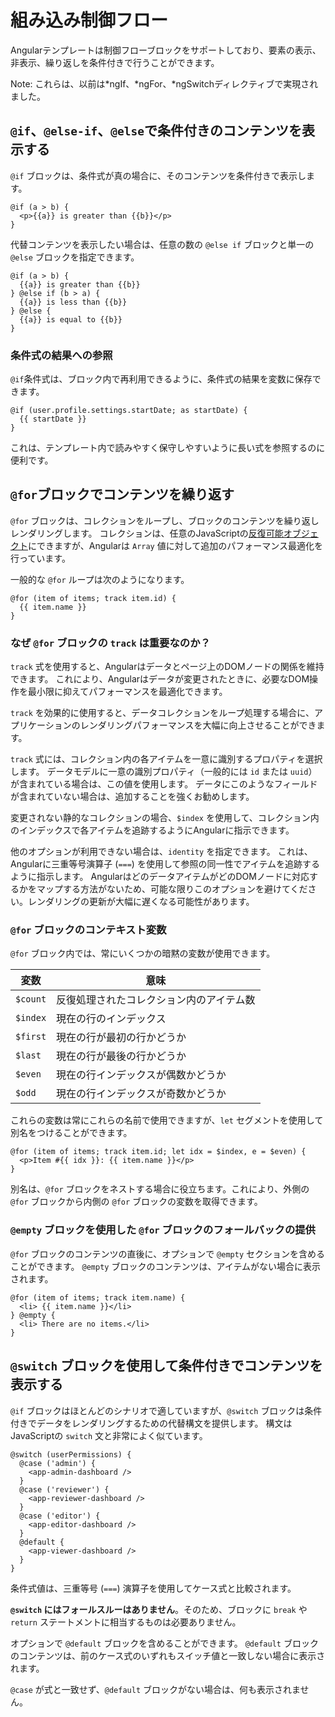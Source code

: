 # 組み込み制御フロー

Angularテンプレートは制御フローブロックをサポートしており、要素の表示、非表示、繰り返しを条件付きで行うことができます。

Note: これらは、以前は\*ngIf、\*ngFor、\*ngSwitchディレクティブで実現されました。

## `@if`、`@else-if`、`@else`で条件付きのコンテンツを表示する

`@if` ブロックは、条件式が真の場合に、そのコンテンツを条件付きで表示します。

```angular-html
@if (a > b) {
  <p>{{a}} is greater than {{b}}</p>
}
```

代替コンテンツを表示したい場合は、任意の数の `@else if` ブロックと単一の `@else` ブロックを指定できます。

```angular-html
@if (a > b) {
  {{a}} is greater than {{b}}
} @else if (b > a) {
  {{a}} is less than {{b}}
} @else {
  {{a}} is equal to {{b}}
}
```

### 条件式の結果への参照

`@if`条件式は、ブロック内で再利用できるように、条件式の結果を変数に保存できます。

```angular-html
@if (user.profile.settings.startDate; as startDate) {
  {{ startDate }}
}
```

これは、テンプレート内で読みやすく保守しやすいように長い式を参照するのに便利です。

## `@for`ブロックでコンテンツを繰り返す

`@for` ブロックは、コレクションをループし、ブロックのコンテンツを繰り返しレンダリングします。 コレクションは、任意のJavaScriptの[反復可能オブジェクト](https://developer.mozilla.org/docs/Web/JavaScript/Reference/Iteration_protocols)にできますが、Angularは `Array` 値に対して追加のパフォーマンス最適化を行っています。

一般的な `@for` ループは次のようになります。

```angular-html
@for (item of items; track item.id) {
  {{ item.name }}
}
```

### なぜ `@for` ブロックの `track` は重要なのか？

`track` 式を使用すると、Angularはデータとページ上のDOMノードの関係を維持できます。 これにより、Angularはデータが変更されたときに、必要なDOM操作を最小限に抑えてパフォーマンスを最適化できます。

`track` を効果的に使用すると、データコレクションをループ処理する場合に、アプリケーションのレンダリングパフォーマンスを大幅に向上させることができます。

`track` 式には、コレクション内の各アイテムを一意に識別するプロパティを選択します。 データモデルに一意の識別プロパティ（一般的には `id` または `uuid`）が含まれている場合は、この値を使用します。 データにこのようなフィールドが含まれていない場合は、追加することを強くお勧めします。

変更されない静的なコレクションの場合、`$index` を使用して、コレクション内のインデックスで各アイテムを追跡するようにAngularに指示できます。

他のオプションが利用できない場合は、`identity` を指定できます。 これは、Angularに三重等号演算子 (`===`) を使用して参照の同一性でアイテムを追跡するように指示します。 AngularはどのデータアイテムがどのDOMノードに対応するかをマップする方法がないため、可能な限りこのオプションを避けてください。レンダリングの更新が大幅に遅くなる可能性があります。

### `@for` ブロックのコンテキスト変数

`@for` ブロック内では、常にいくつかの暗黙の変数が使用できます。

| 変数 | 意味                                       |
| -------- | ------------------------------------- |
| `$count` | 反復処理されたコレクション内のアイテム数    |
| `$index` | 現在の行のインデックス                   |
| `$first` | 現在の行が最初の行かどうか                |
| `$last`  | 現在の行が最後の行かどうか                |
| `$even`  | 現在の行インデックスが偶数かどうか         |
| `$odd`   | 現在の行インデックスが奇数かどうか          |

これらの変数は常にこれらの名前で使用できますが、`let` セグメントを使用して別名をつけることができます。

```angular-html
@for (item of items; track item.id; let idx = $index, e = $even) {
  <p>Item #{{ idx }}: {{ item.name }}</p>
}
```

別名は、`@for` ブロックをネストする場合に役立ちます。これにより、外側の `@for` ブロックから内側の `@for` ブロックの変数を取得できます。

### `@empty` ブロックを使用した `@for` ブロックのフォールバックの提供

`@for` ブロックのコンテンツの直後に、オプションで `@empty` セクションを含めることができます。 `@empty` ブロックのコンテンツは、アイテムがない場合に表示されます。

```angular-html
@for (item of items; track item.name) {
  <li> {{ item.name }}</li>
} @empty {
  <li> There are no items.</li>
}
```

## `@switch` ブロックを使用して条件付きでコンテンツを表示する

`@if` ブロックはほとんどのシナリオで適していますが、`@switch` ブロックは条件付きでデータをレンダリングするための代替構文を提供します。 構文はJavaScriptの `switch` 文と非常によく似ています。

```angular-html
@switch (userPermissions) {
  @case ('admin') {
    <app-admin-dashboard />
  }
  @case ('reviewer') {
    <app-reviewer-dashboard />
  }
  @case ('editor') {
    <app-editor-dashboard />
  }
  @default {
    <app-viewer-dashboard />
  }
}
```

条件式値は、三重等号 (`===`) 演算子を使用してケース式と比較されます。

**`@switch` にはフォールスルーはありません**。そのため、ブロックに `break` や `return` ステートメントに相当するものは必要ありません。

オプションで `@default` ブロックを含めることができます。 `@default` ブロックのコンテンツは、前のケース式のいずれもスイッチ値と一致しない場合に表示されます。

`@case` が式と一致せず、`@default` ブロックがない場合は、何も表示されません。
